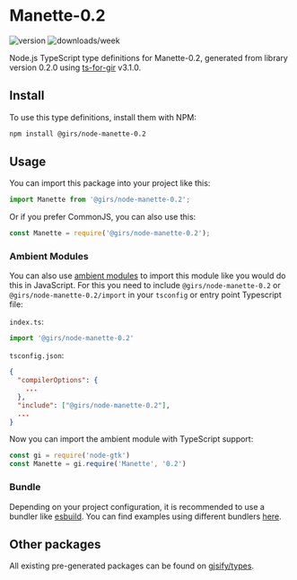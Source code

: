 
# Manette-0.2

![version](https://img.shields.io/npm/v/@girs/node-manette-0.2)
![downloads/week](https://img.shields.io/npm/dw/@girs/node-manette-0.2)


Node.js TypeScript type definitions for Manette-0.2, generated from library version 0.2.0 using [ts-for-gir](https://github.com/gjsify/ts-for-gir) v3.1.0.


## Install

To use this type definitions, install them with NPM:
```bash
npm install @girs/node-manette-0.2
```

## Usage

You can import this package into your project like this:
```ts
import Manette from '@girs/node-manette-0.2';
```

Or if you prefer CommonJS, you can also use this:
```ts
const Manette = require('@girs/node-manette-0.2');
```

### Ambient Modules

You can also use [ambient modules](https://github.com/gjsify/ts-for-gir/tree/main/packages/cli#ambient-modules) to import this module like you would do this in JavaScript.
For this you need to include `@girs/node-manette-0.2` or `@girs/node-manette-0.2/import` in your `tsconfig` or entry point Typescript file:

`index.ts`:
```ts
import '@girs/node-manette-0.2'
```

`tsconfig.json`:
```json
{
  "compilerOptions": {
    ...
  },
  "include": ["@girs/node-manette-0.2"],
  ...
}
```

Now you can import the ambient module with TypeScript support: 

```ts
const gi = require('node-gtk')
const Manette = gi.require('Manette', '0.2')
```


### Bundle

Depending on your project configuration, it is recommended to use a bundler like [esbuild](https://esbuild.github.io/). You can find examples using different bundlers [here](https://github.com/gjsify/ts-for-gir/tree/main/examples).

## Other packages

All existing pre-generated packages can be found on [gjsify/types](https://github.com/gjsify/types).

